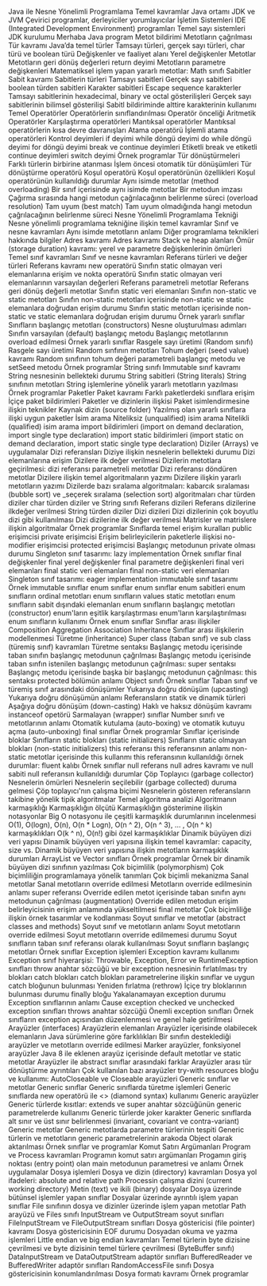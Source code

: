Java ile Nesne Yönelimli Programlama
Temel kavramlar
Java ortamı
JDK ve JVM
Çevirici programlar, derleyiciler yorumlayıcılar
İşletim Sistemleri
IDE (Integrated Development Environment) programları
Temel sayı sistemleri
JDK kurulumu
Merhaba Java program
Metot bildirimi
Metotların çağrılması
Tür kavramı
Java’da temel türler
Tamsayı türleri, gerçek sayı türleri, char türü ve boolean türü
Değişkenler ve faaliyet alanı
Yerel değişkenler
Metotlar
Metotların geri dönüş değerleri
return deyimi
Metotların parametre değişkenleri
Matematiksel işlem yapan yararlı metotlar: Math sınıfı
Sabitler
Sabit kavramı
Sabitlerin türleri
Tamsayı sabitleri
Gerçek sayı sabitleri
boolean türden sabitleri
Karakter sabitleri
Escape sequence karakterler
Tamsayı sabitlerinin hexadecimal, binary ve octal gösterilişleri
Gerçek sayı sabitlerinin bilimsel gösterilişi
Sabitl bildiriminde alttire karakterinin kullanımı
Temel Operatörler
Operatörlerin sınıflandırılması
Operatör önceliği
Aritmetik Operatörler
Karşılaştırma operatörleri
Mantıksal operatörler
Mantıksal operatörlerin kısa devre davranışları
Atama operatörü
İşlemli atama operatörleri
Kontrol deyimleri
if deyimi
while döngü deyimi
do while döngü deyimi
for döngü deyimi
break ve continue deyimleri
Etiketli break ve etiketli continue deyimleri
switch deyimi
Örnek programlar
Tür dönüştürmeleri
Farklı türlerin birbirine atanması
İşlem öncesi otomatik tür dönüşümleri
Tür dönüştürme operatörü
Koşul operatörü
Koşul operatörünün özellikleri
Koşul operatörünün kullanıldığı durumlar
Aynı isimde metotlar (method overloading)
Bir sınıf içerisinde aynı isimde metotlar
Bir metodun imzası
Çağırma sırasında hangi metodun çağrılacağının belirlenme süreci (overload resolution)
Tam uyum (best match)
Tam uyum olmadığında hangi metodun çağrılacağının belirlenme süreci
Nesne Yönelimli Programlama Tekniği
Nesne yönelimli programlama tekniğine ilişkin temel kavramlar
Sınıf ve nesne kavramları
Aynı isimde metotların anlamı
Diğer programlama teknikleri hakkında bilgiler
Adres kavramı
Adres kavramı
Stack ve heap alanları
Ömür (storage duration) kavramı: yerel ve parametre değişkenlerinin ömürleri
Temel sınıf kavramları
Sınıf ve nesne kavramları
Referans türleri ve değer türleri
Referans kavramı
new operatörü
Sınıfın static olmayan veri elemanlarına erişim ve nokta operatörü
Sınıfın static olmayan veri elemanlarının varsayılan değerleri
Referans parametreli metotlar
Referans geri dönüş değerli metotlar
Sınıfın static veri elemanları
Sınıfın non-static ve static metotları
Sınıfın non-static metotları içerisinde non-static ve static elemanlara doğrudan erişim durumu
Sınıfın static metotları içerisinde non-static ve static elemanlara doğrudan erişim durumu
Örnek yararlı sınıflar
Sınıfların başlangıç metotları (constructors)
Nesne oluşturulması adımları
Sınıfın varsayılan (default) başlangıç metodu
Başlangıç metotlarının overload edilmesi
Örnek yararlı sınıflar
Rasgele sayı üretimi (Random sınıfı)
Rasgele sayı üretimi
Random sınfının metotları
Tohum değeri (seed value) kavramı
Random sınıfının tohum değeri parametreli başlangıç metodu ve setSeed metodu
Örnek programlar
String sınıfı
Immutable sınıf kavramı
String nesnesinin bellekteki durumu
String sabitleri (String literals)
String sınıfının metotları
String işlemlerine yönelik yararlı metotların yazılması
Örnek programlar
Paketler
Paket kavramı
Farklı paketlerdeki sınıflara erişim
İçiçe paket bildirimleri
Paketler ve dizinlerin ilişkisi
Paket isimlendirmesine ilişkin teknikler
Kaynak dizin (source folder)
Yazılmış olan yararlı sınıflara ilişki uygun paketler
İsim arama
Niteliksiz (unqualified) isim arama
Nitelikli (qualified) isim arama
import bildirimleri (import on demand declaration, import single type declaration)
import static bildirimleri (import static on demand declaration, import static single type declaration)
Diziler (Arrays) ve uygulamalar
Dizi referansları
Diziye ilişkin nesnelerin bellekteki durumu
Dizi elemanlarına erişim
Dizilere ilk değer verilmesi
Dizilerin metotlara geçirilmesi: dizi referansı parametreli metotlar
Dizi referansı döndüren metotlar
Dizilere ilişkin temel algoritmaların yazımı
Dizilere ilişkin yararlı metotların yazımı
Dizilerde bazı sıralama algoritmaları: kabarcık sıralaması (bubble sort) ve _seçerek sıralama (selection sort) algoritmaları
char türden diziler
char türden diziler ve String sınıfı
Referans dizileri
Referans dizilerine ilkdeğer verilmesi
String türden diziler
Dizi dizileri
Dizi dizilerinin çok boyutlu dizi gibi kullanılması
Dizi dizilerine ilk değer verilmesi
Matrisler ve matrislere ilişkin algoritmalar
Örnek programlar
Sınıflarda temel erişim kuralları
public erişimcisi
private erişimcisi
Erişim belirleyicilerin paketlerle ilişkisi
no-modifier erişimcisi
protected erişimcisi
Başlangıç metodunun private olması durumu
Singleton sınıf tasarımı: lazy implementation
Örnek sınıflar
final değişkenler
final yerel değişkenler
final parametre değişkenleri
final veri elemanları
final static veri elemanları
final non-static veri elemanları
Singleton sınıf tasarımı: eager implementation
immutable sınıf tasarımı
Örnek immutable sınıflar
enum sınıflar
enum sınıflar
enum sabitleri
enum sınıfların ordinal metotları
enum sınıfların values static metotları
enum sınıfların sabit dışındaki elemanları
enum sınıfların başlangıç metotları (constructor)
enum'ların eşitlik karşılaştırması
enum'ların karşılaştırılması
enum sınıfların kullanımı
Örnek enum sınıflar
Sınıflar arası ilişkiler
Composition
Aggregation
Association
Inheritance
Sınıflar arası ilişkilerin modellenmesi
Türetme (inheritance)
Super class (taban sınıf) ve sub class (türemiş sınıf) kavramları
Türetme sentaksı
Başlangıç metodu içerisinde taban sınıfın başlangıç metodunun çağrılması
Başlangıç metodu içerisinde taban sınfın istenilen başlangıç metodunun çağrılması: super sentaksı
Başlangıç metodu içerisinde başka bir başlangıç metodunun çağrılması: this sentaksı
protected bölümün anlamı
Object sınıfı
Örnek sınıflar
Taban sınıf ve türemiş sınıf arasındaki dönüşümler
Yukarıya doğru dönüşüm (upcasting)
Yukarıya doğru dönüşümün anlamı
Referansların statik ve dinamik türleri
Aşağıya doğru dönüşüm (down-casting)
Haklı ve haksız dönüşüm kavramı
instanceof opetörü
Sarmalayan (wrapper) sınıflar
Number sınıfı ve metotlarının anlamı
Otomatik kutulama (auto-boxing) ve otomatik kutuyu açma (auto-unboxing)
final sınıflar
Örnek programlar
Sınıflar içerisinde bloklar
Sınıfların static blokları (static initializers)
Sınıfların static olmayan blokları (non-static initializers)
this referansı
this referansının anlamı
non-static metotlar içerisinde this kullanmı
this referansının kullanıldığı örnek durumlar: fluent kalıbı
Örnek sınıflar
null referans
null adres kavramı ve null sabiti
null referansın kullanıldığı durumlar
Çöp Toplayıcı (garbage collector)
Nesnelerin ömürleri
Nesnelerin seçilebilir (garbage collected) duruma gelmesi
Çöp toplayıcı'nın çalışma biçimi
Nesnelerin gösteren referansların takibine yönelik tipik algoritmalar
Temel algoritma analizi
Algoritmanın karmaşıklığı
Karmaşıklığın ölçütü
Karmaşıklığın gösterimine ilişkin notasyonlar
Big O notasyonu ile çeşitli karmaşıklık durumlarının incelenmesi
O(1), O(logn), O(n), O(n * Logn), O(n ^ 2), O(n ^ 3), ... , O(n ^ k) karmaşıklıkları
O(k ^ n), O(n!) gibi özel karmaşıklıklar
Dinamik büyüyen dizi veri yapısı
Dinamik büyüyen veri yapısına ilişkin temel kavramlar: capacity, size vs.
Dinamik büyüyen veri yapısına ilişkin metotların karmaşıklık durumları
ArrayList ve Vector sınıfları
Örnek programlar
Örnek bir dinamik büyüyen dizi sınıfının yazılması
Çok biçimlilik (polymorphism)
Çok biçimliliğin programlamaya yönelik tanımları
Çok biçimli mekanizma
Sanal metotlar
Sanal metotların override edilmesi
Metotların override edilmesinin anlamı
super referansı
Override edilen metot içerisinde taban sınıfın aynı metodunun çağrılması (augmentation)
Override edilen metodun erişim belirleyicisinin erişim anlamında yükseltilmesi
final metotlar
Çok biçimliliğe ilişkin örnek tasarımlar ve kodlanması
Soyut sınıflar ve metotlar (abstract classes and methods)
Soyut sınıf ve metotların anlamı
Soyut metotların override edilmesi
Soyut metotların override edilmemesi durumu
Soyut sınıfların taban sınıf referansı olarak kullanılması
Soyut sınıfların başlangıç metotları
Örnek sınıflar
Exception işlemleri
Exception kavramı kullanımı
Exception sınıf hiyerarşisi: Throwable, Exception, Error ve RuntimeException sınıfları
throw anahtar sözcüğü ve bir exception nesnesinin fırlatılması
try blokları
catch blokları
catch blokları parametrelerine ilişkin sınıflar ve uygun catch bloğunun bulunması
Yeniden fırlatma (rethrow)
İçiçe try bloklarının bulunması durumu
finally bloğu
Yakalanamayan exception durumu
Exception sınıflarının anlamı
Cause exception
checked ve unchecked exception sınıfları
throws anahtar sözcüğü
Önemli exception sınıfları
Örnek sınıfların exception açısından düzenlenmesi ve genel hale getirilmesi
Arayüzler (interfaces)
Arayüzlerin elemanları
Arayüzler içerisinde olabilecek elemanların Java sürümlerine göre farklılıkları
Bir sınıfın desteklediği arayüzler ve metotların override edilmesi
Marker arayüzler, fonksiyonel arayüzler
Java 8 ile eklenen arayüz içerisinde default metotlar ve static metotlar
Arayüzler ile abstract sınıflar arasındaki farklar
Arayüzler arası tür dönüştürme ayrıntıları
Çok kullanılan bazı arayüzler
try-with resources bloğu ve kullanımı: AutoCloseable ve Closeable arayüzleri
Generic sınıflar ve metotlar
Generic sınıflar
Generic sınıflarda türetme işlemleri
Generic sınıflarda new operatörü ile <> (diamond syntax) kullanımı
Generic arayüzler
Generic türlerde kısıtlar: extends ve super anahtar sözcüğünün generic parametrelerde kullanımı
Generic türlerde joker karakter
Generic sınıflarda alt sınır ve üst sınır belirlenmesi (invariant, covariant ve contra-variant)
Generic metotlar
Generic metotlarda parametre türlerinin tespiti
Generic türlerin ve metotların generic parametrelerinin arakoda Object olarak aktarılması
Örnek sınıflar ve programlar
Komut Satırı Argümanları
Program ve Process kavramları
Programın komut satırı argümanları
Progamın giriş noktası (entry point) olan main metodunun parametresi ve anlamı
Örnek uygulamalar
Dosya işlemleri
Dosya ve dizin (directory) kavramları
Dosya yol ifadeleri: absolute and relative path
Processin çalışma dizini (current working directory)
Metin (text) ve ikili (binary) dosyalar
Dosya üzerinde bütünsel işlemler yapan sınıflar
Dosyalar üzerinde ayrıntılı işlem yapan sınıflar
File sınıfının dosya ve dizinler üzerinde işlem yapan metotlar
Path arayüzü ve Files sınıfı
InputStream ve OutputStream soyut sınıfları
FileInputStream ve FileOutputStream sınıfları
Dosya göstericisi (file pointer) kavramı
Dosya göstericisinin EOF durumu
Dosyadan okuma ve yazma işlemleri
Little endian ve big endian kavramları
Temel türlerin byte dizisine çevrilmesi ve byte dizisinin temel türlere çevrilmesi (ByteBuffer sınıfı)
DataInputStream ve DataOutputStream adaptör sınıfları
BufferedReader ve BufferedWriter adaptör sınıfları
RandomAccessFile sınıfı
Dosya göstericisinin konumlandırılması
Dosya formatı kavramı
Örnek programlar

